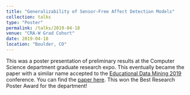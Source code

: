 ```yaml
---
title: "Generalizability of Sensor-Free Affect Detection Models"
collection: talks
type: "Poster"
permalink: /talks/2019-04-18
venue: "CRA-W Grad Cohort"
date: 2019-04-18
location: "Boulder, CO"
---
```

This was a poster presentation of preliminary results at the Computer Science department graduate research expo. This eventually became the paper with a similar name accepted to the [Educational Data Mining 2019](https://educationaldatamining.org/edm2019/) conference. You can find the [paper here](https://drive.google.com/file/d/1kRyhcP9Wxd74xiZMsGW89dNO5sBVtAx1/view). This won the Best Research Poster Award for the department!
